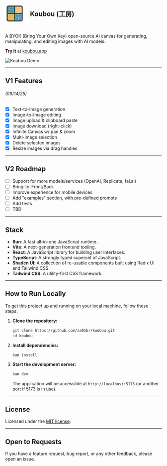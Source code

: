 <div style="display: flex; align-items: center;">
  <img src="./public/logo.png" alt="Koubou Logo" width="60" style="margin-right: 20px;"/>
  <h2 style="margin: 0;">Koubou (工房)</h1>
</div>

<p style="padding-top: 20px">
  A BYOK (Bring Your Own Key) open-source AI canvas for generating, manipulating, and editing images with AI models.
</p>

<p>
  <b>Try it</b> at <a href="https://koubou.app/">koubou.app</a>
</p>

![Koubou Demo](./demo_frame.png)

---

## V1 Features

###### (09/14/25)

- [x] Text-to-Image generation
- [x] Image-to-Image editing
- [x] Image upload & clipboard paste
- [x] Image download (right-click)
- [x] Infinite Canvas w/ pan & zoom
- [x] Multi-image selection
- [x] Delete selected images
- [x] Resize images via drag handles

---

## V2 Roadmap

- [ ] Support for more models/services (OpenAI, Replicate, fal.ai)
- [ ] Bring-to-Front/Back
- [ ] Improve experience for mobile devices
- [ ] Add "examples" section, with pre-defined prompts
- [ ] Add tests
- [ ] TBD

---

## Stack

- **Bun**: A fast all-in-one JavaScript runtime.
- **Vite**: A next-generation frontend tooling.
- **React**: A JavaScript library for building user interfaces.
- **TypeScript**: A strongly typed superset of JavaScript.
- **Shadcn UI**: A collection of re-usable components built using Radix UI and Tailwind CSS.
- **Tailwind CSS**: A utility-first CSS framework.

---

## How to Run Locally

To get this project up and running on your local machine, follow these steps:

1.  **Clone the repository:**

    ```bash
    git clone https://github.com/za01br/koubou.git
    cd koubou
    ```

2.  **Install dependencies:**

    ```bash
    bun install
    ```

3.  **Start the development server:**

    ```bash
    bun dev
    ```

    The application will be accessible at `http://localhost:5173` (or another port if 5173 is in use).

---

## License

Licensed under the [MIT license](https://github.com/za01br/koubou/blob/main/LICENSE).

---

## Open to Requests

If you have a feature request, bug report, or any other feedback, please open an issue.
